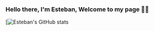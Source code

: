 ### Hello there, I'm Esteban, Welcome to my page :rocket:👋

<!--
**ecastan960/ecastan960** is a ✨ _special_ ✨ repository because its `README.md` (this file) appears on your GitHub profile.

Here are some ideas to get you started:

- 🔭 I’m currently working on ...
- 🌱 I’m currently learning ...
- 👯 I’m looking to collaborate on ...
- 🤔 I’m looking for help with ...
- 💬 Ask me about ...
- 📫 How to reach me: ...
- 😄 Pronouns: ...
- ⚡ Fun fact: ...
-->

[![Esteban's GitHub stats](https://github-readme-stats.vercel.app/api?username=ecastan960&theme=dark&show_icons=true)